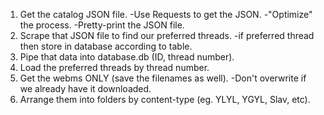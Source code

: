 1. Get the catalog JSON file.
	-Use Requests to get the JSON.
	-"Optimize" the process.
	-Pretty-print the JSON file.
2. Scrape that JSON file to find our preferred threads.
	-if preferred thread then store in database according to table.
3. Pipe that data into database.db (ID, thread number).
4. Load the preferred threads by thread number.
5. Get the webms ONLY (save the filenames as well).
	-Don't overwrite if we already have it downloaded.
6. Arrange them into folders by content-type (eg. YLYL, YGYL, Slav, etc).
